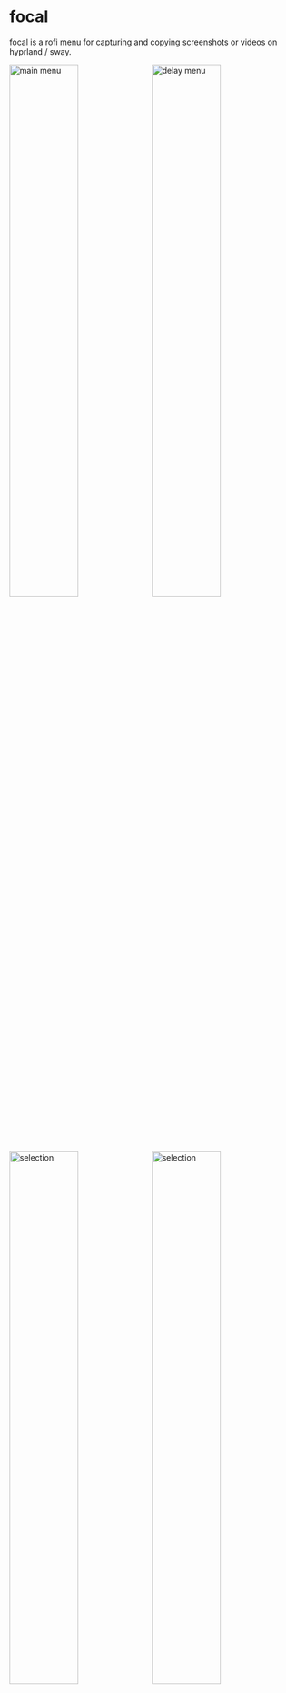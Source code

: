 # focal

focal is a rofi menu for capturing and copying screenshots or videos on hyprland / sway.

<!-- 93859049_p0.webp -->
<img src="https://i.imgur.com/3DrXV0I.png" alt="main menu" width="49%" /> <img src="https://i.imgur.com/3kKoNJv.png" alt="delay menu" width="49%" />
<img src="https://i.imgur.com/5NXnkKm.png" alt="selection" width="49%" /> <img src="https://i.imgur.com/sm7PJgw.png" alt="selection" width="49%" />
<br/>
<em>Wallpaper made by the awesome <a href="https://www.pixiv.net/en/users/2993192">Rosuuri</a></em>

## Features

- rofi menu to select area / window / entire screen to capture
- rofi menu to select delay before capture
- image / video is automatically copied to clipboard, ready for pasting into other programs
- notifications that open captured file when clicked
- all options are also available via the CLI
- supports either hyprland or sway
- OCR support to select text from captured image (CLI only)

## Installation

```nix
{
  inputs.focal = {
    url = "github:iynaix/focal";
    inputs.nixpkgs.follows = "nixpkgs"; # override this repo's nixpkgs snapshot
  };
}
```

Then, include it in your `environment.systemPackages` or `home.packages` by referencing the input:
```nix
# for hyprland
inputs.focal.packages.${pkgs.system}.default
# for sway
inputs.focal.packages.${pkgs.system}.focal-sway
```

Alternatively, it can also be run directly:

```sh
# for hyprland
nix run github:iynaix/focal
# for sway
nix run github:iynaix/focal#focal-sway
```

OCR support can be optionally disabled through the use of an override:
```nix
(inputs.focal.packages.${pkgs.system}.default.override { ocr = false; })
```

## Usage

```console
$ focal --help
focal is a rofi menu for capturing and copying screenshots or videos on hyprland / sway.

Usage: focal image [OPTIONS] <--rofi|--area <AREA>|--selection|--monitor|--all> [FILE]
       focal video [OPTIONS] <--rofi|--area <AREA>|--selection|--monitor|--stop> [FILE]
       focal help [COMMAND]...

Options:
  -h, --help     Print help
  -V, --version  Print version

focal image:
Captures a screenshot.
  -a, --area <AREA>     Type of area to capture [aliases: capture] [possible values: monitor, selection, all]
      --selection
      --monitor
      --all
  -t, --delay <DELAY>   Delay in seconds before capturing
  -s, --slurp <SLURP>   Options to pass to slurp
      --no-notify       Do not show notifications
      --no-save         Do not save the file permanently
      --rofi            Display rofi menu for selection options
      --no-icons        Do not show icons for rofi menu
      --theme <THEME>   Path to a rofi theme
  -e, --edit <COMMAND>  Edit screenshot using COMMAND
                        The image path will be passed as $IMAGE
      --ocr [<LANG>]    Runs OCR on the selected text
  -h, --help            Print help (see more with '--help')
  [FILE]            Files are created in XDG_PICTURES_DIR/Screenshots if not specified

focal video:
Captures a video.
  -a, --area <AREA>          Type of area to capture [aliases: capture] [possible values: monitor, selection]
      --selection
      --monitor
  -t, --delay <DELAY>        Delay in seconds before capturing
  -s, --slurp <SLURP>        Options to pass to slurp
      --no-notify            Do not show notifications
      --no-save              Do not save the file permanently
      --rofi                 Display rofi menu for selection options
      --no-icons             Do not show icons for rofi menu
      --theme <THEME>        Path to a rofi theme
      --stop                 Stops any previous video recordings
      --audio                Capture video with audio
      --duration <SECONDS>   Duration in seconds to record
  -h, --help                 Print help (see more with '--help')
  [FILE]                 Files are created in XDG_VIDEOS_DIR/Screencasts if not specified

focal help:
Print this message or the help of the given subcommand(s)
  [COMMAND]...  Print help for the subcommand(s)
```

> [!TIP]
> Invoking `focal video` a second time stops any currently recording videos.

Example usage as a **hyprland** keybinding:
```
bind=$mainMod, backslash, exec, focal image --area selection
```

Similarly, for a **sway** keybinding:
```
bindsym $mod+backslash exec "focal image --area selection"
```

### Optional Waybar Module

An optional `focal-waybar` script is available for [waybar](https://github.com/Alexays/Waybar) to indicate when a recording is in progress.

```console
$ focal-waybar --help
Updates waybar module with focal's recording status.

Usage: focal-waybar [OPTIONS] [FOCAL_ARGS]...

Arguments:
  [FOCAL_ARGS]...  Additional arguments to pass to 'focal video'

Options:
      --toggle               Start / stop focal recording
      --signal <N>           Signal number to update module (SIGRTMIN+N), default is 1 [default: 1]
      --recording <MESSAGE>  Message to display in waybar module when recording [default: REC]
      --stopped <MESSAGE>    Message to display in waybar module when not recording [default: ]
  -h, --help                 Print help
  -V, --version              Print version
```

Create a custom waybar module similar to the following:

```jsonc
{
  "custom/focal": {
    "exec": "focal-waybar",
    "format": "{}",
    "interval": "once",
    "on-click": "focal video --stop",
    "signal": 1
  },
}
```

focal video recordings can then be started / stopped using keybindings such as:

**hyprland**:
```
bind=$mainMod, backslash, exec, focal-waybar --toggle --signal 1 --recording 'REC' --rofi
```

**sway**:
```
bindsym $mod+backslash exec "focal-waybar --toggle --signal 1 --recording 'REC' --rofi"
```

## Packaging

To build focal from source

- Build dependencies
    * Rust (cargo, rustc)
- Runtime dependencies
    * [grim](https://sr.ht/~emersion/grim/)
    * [slurp](https://github.com/emersion/slurp)
    * [hyprland](https://hyprland.org/)
    * [sway](https://swaywm.org/)
    * [rofi-wayland](https://github.com/lbonn/rofi)
    * [wl-clipboard](https://github.com/bugaevc/wl-clipboard)
    * [wf-recorder](https://github.com/ammen99/wf-recorder)
    * [ffmpeg](https://www.ffmpeg.org/)

## Hacking

Just use `nix develop`